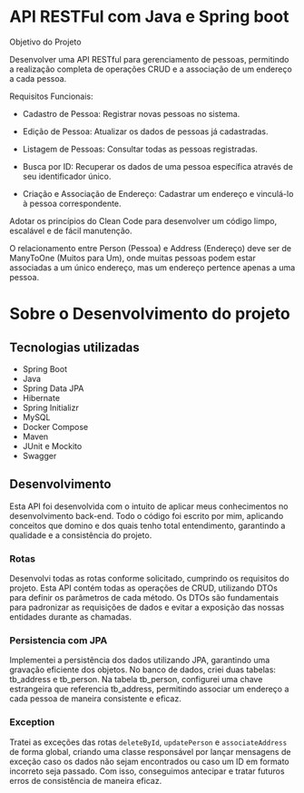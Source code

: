 
# API RESTFul com Java e Spring boot

Objetivo do Projeto

Desenvolver uma API RESTful para gerenciamento de pessoas, permitindo a realização completa de operações CRUD e a associação de um endereço a cada pessoa.

Requisitos Funcionais:

- Cadastro de Pessoa: Registrar novas pessoas no sistema.

- Edição de Pessoa: Atualizar os dados de pessoas já cadastradas.

- Listagem de Pessoas: Consultar todas as pessoas registradas.

- Busca por ID: Recuperar os dados de uma pessoa específica através de seu identificador único.

- Criação e Associação de Endereço: Cadastrar um endereço e vinculá-lo à pessoa correspondente.

Adotar os princípios do Clean Code para desenvolver um código limpo, escalável e de fácil manutenção.

O relacionamento entre Person (Pessoa) e Address (Endereço) deve ser de ManyToOne (Muitos para Um), onde muitas pessoas podem estar associadas a um único endereço, mas um endereço pertence apenas a uma pessoa.


# Sobre o Desenvolvimento do projeto

## Tecnologias utilizadas

- Spring Boot
- Java
- Spring Data JPA
- Hibernate
- Spring Initializr
- MySQL
- Docker Compose
- Maven
- JUnit e Mockito
- Swagger

## Desenvolvimento
Esta API foi desenvolvida com o intuito de aplicar meus conhecimentos no desenvolvimento back-end. Todo o código foi escrito por mim, aplicando conceitos que domino e dos quais tenho total entendimento, garantindo a qualidade e a consistência do projeto.

### Rotas
Desenvolvi todas as rotas conforme solicitado, cumprindo os requisitos do projeto. Esta API contém todas as operações de CRUD, utilizando DTOs para definir os parâmetros de cada método. Os DTOs são fundamentais para padronizar as requisições de dados e evitar a exposição das nossas entidades durante as chamadas.

### Persistencia com JPA 
Implementei a persistência dos dados utilizando JPA, garantindo uma gravação eficiente dos objetos. No banco de dados, criei duas tabelas: tb_address e tb_person. Na tabela tb_person, configurei uma chave estrangeira que referencia tb_address, permitindo associar um endereço a cada pessoa de maneira consistente e eficaz.

### Exception

Tratei as exceções das rotas `deleteById`, `updatePerson` e `associateAddress` de forma global, criando uma classe responsável por lançar mensagens de exceção caso os dados não sejam encontrados ou caso um ID em formato incorreto seja passado. Com isso, conseguimos antecipar e tratar futuros erros de consistência de maneira eficaz.
